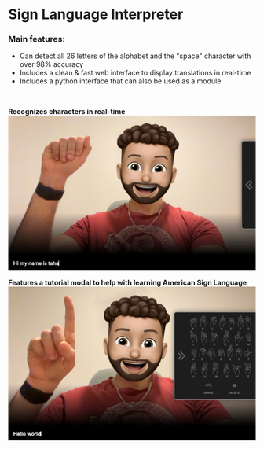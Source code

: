 # Sign Language Interpreter

### Main features:

- Can detect all 26 letters of the alphabet and the "space" character with over 98% accuracy
- Includes a clean & fast web interface to display translations in real-time
- Includes a python interface that can also be used as a module

<br />

**Recognizes characters in real-time** ![real-time](https://github.com/TahaInc/sign-language-interpreter/blob/main/images/screenshot_1.jpg?raw=true)

**Features a tutorial modal to help with learning American Sign Language** ![tutorial](https://github.com/TahaInc/sign-language-interpreter/blob/main/images/screenshot_2.jpg?raw=true)
